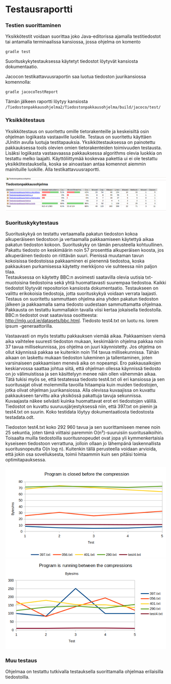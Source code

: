 # Testausraportti

### Testien suorittaminen
Yksikkötestit voidaan suorittaa joko Java-editorissa ajamalla testitiedostot tai antamalla terminaalissa kansiossa, jossa ohjelma on komento 
```terminal
gradle test
```
Suorituskykytestauksessa käytetyt tiedostot löytyvät kansiosta dokumentaatio. <br/>

Jacocon testikattavuusraportin saa luotua tiedoston juurikansiossa komennolla:
```
gradle jacocoTestReport
```

Tämän jälkeen raportti löytyy kansiosta ```/Tiedostonpakkausohjelma2/Tiedostonpakkausohjelma/build/jacoco/test/```

### Yksikkötestaus
Yksikkötestaus on suoritettu omille tietorakenteille ja keskeisiltä osin ohjelman logiikasta vastaaville luokille. Testaus on suoritettu käyttäen JUnitin avulla luotuja testitapauksia. Yksikkötestauksessa on painotettu pakkauksessa tools olevien omien tietorakenteiden toimivuuden testausta. Lisäksi logiikasta vastaavaassa pakkauksessa algorithms olevia luokkia on testattu melko laajalti. Käyttöliittymää koskevaa pakettia ui ei ole testattu yksikkötestauksella, koska se ainoastaan antaa komennot aiemmin mainituille luokille. Alla testikattavuusraportti.

![Testikattavuusraportti](https://github.com/jyrki26/Tiedostonpakkausohjelma2/blob/master/dokumentaatio/testikattavuus.png)


### Suorituskykytestaus
Suorituskykyä on testattu vertaamalla pakatun tiedoston kokoa alkuperäiseen tiedostoon ja vertaamalla pakkaamiseen käytettyä aikaa pakatun tiedoston kokoon. Suorituskyky on tämän perusteella kohtuullinen. Pakattu tiedosto on keskimäärin noin 57 prosenttia alkuperäisen koosta, jos alkuperäinen tiedosto on riittävän suuri. Pienissä muutaman tavun kokoisissa tiedostoissa pakkaaminen ei pienennä tiedostoa, koska pakkauksen purkamisessa käytetty merkkijono vie suhteessa niin paljon tilaa. <br/>
Testauksessa on käytetty BBC:n avoimesti saatavilla olevia uutisia txt-muotoisina tiedostoina sekä yhtä huomattavasti suurempaa tiedostoa. Kaikki tiedostot löytyvät repositorion kansiosta dokumentaatio. Testaukseen on valittu erikokoisia tiedostoja, jotta suorituskykyä voidaan verrata laajasti. Testaus on suoritettu sammuttaen ohjelma aina yhden pakatun tiedoston jälkeen ja pakkaamalla sama tiedosto uudestaan sammuttamatta ohjelmaa. Pakkausta on testattu kummallakin tavalla viisi kertaa jokaisella tiedostolla. BBC:n tiedostot ovat saatavissa osoitteesta: http://mlg.ucd.ie/datasets/bbc.html. Tiedosto test4.txt on luotu ns. lorem ipsum -generaattorilla. <br/>

Vastaavasti on myös testattu pakkauksen viemää aikaa. Pakkaamisen viemä aika vaihtelee suuresti tiedoston mukaan,  keskimäärin ohjelma pakkaa noin 37 tavua millisekunnissa, jos ohjelma on juuri käynnistetty. Jos ohjelma on ollut käynnissä pakkaa se kuitenkin noin 114 tavua millisekunnissa. Tähän aikaan on laskettu mukaan tiedoston lukeminen ja tallentaminen, joten varsinaiseen pakkaamisen menevä aika on nopeampi. Ero pakkausaikojen keskiarvossa saattaa johtua siitä, että ohjelman ollessa käynnissä tiedosto on jo välimuistissa ja sen käsittelyyn menee näin ollen vähemmän aikaa. Tätä tukisi myös se, että testatessa tiedosto test4.txt oli eri kansiossa ja sen suoritusajat olivat molemmilla tavoilla hitaampia kuin muiden tiedostojen, jotka olivat ohjelman juurikansiossa. 
Alla olevissa kuvaajissa on kuvattu pakkaukseen tarvittu aika yksikössä pakattuja tavuja sekunnissa. Kuvaajasta näkee selvästi kuinka huomattavat erot eri tiedostojen välillä. Tiedostot on kuvattu suuruusjärjestyksessä niin, että 397.txt on pienin ja test4.txt on suurin. Koko testidata löytyy dokumentaatiosta tiedostosta testadata.odt. <br/>

Tiedoston test4.txt koko 292 960 tavua ja sen suorittamiseen menee noin 25 sekuntia, joten tämä viittaisi paremmin O(n²)-suuruisiin suoritusaikoihin. Toisaalta muilla tiedostoilla suoritusnopeudet ovat jopa yli kymmenkertaisia kyseiseen tiedostoon verrattuna, jolloin ollaan jo lähempänä laskennallista suoritusnopeutta O(n log n). Kuitenkin tällä perusteella voidaan arvioida, että jokin osa sovelluksesta, toimii hitaammin kuin sen pitäisi toimia optimitapauksessa.

![Kuvaaja 1](https://github.com/jyrki26/Tiedostonpakkausohjelma2/blob/master/dokumentaatio/chart1.png)
![Kuvaaja 1](https://github.com/jyrki26/Tiedostonpakkausohjelma2/blob/master/dokumentaatio/chart2.png)

### Muu testaus

Ohjelmaa on testattu tutkivalla testauksella suorittamalla ohjelmaa erilaisilla tiedostoilla.



